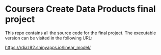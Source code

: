 # Coursera Create Data Products final project

This repo contains all the source code for the final project. The executable version can be visited in the following URL:

https://rdiaz82.shinyapps.io/linear_model/

